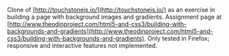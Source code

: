 Clone of [http://touchstonejs.io/](http://touchstonejs.io/) as an exercise in building a page with background images and gradients. Assignment page at [http://www.theodinproject.com/html5-and-css3/building-with-backgrounds-and-gradients](http://www.theodinproject.com/html5-and-css3/building-with-backgrounds-and-gradients). Only tested in Firefox; responsive and interactive features not implemented.
